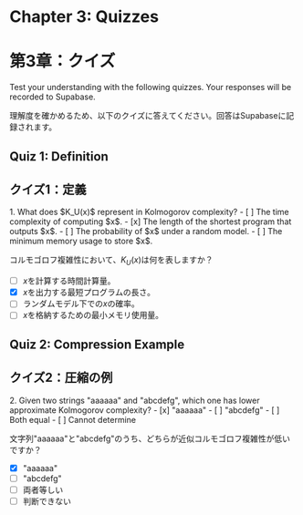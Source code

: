 # Chapter 3: Quizzes
# 第3章：クイズ

Test your understanding with the following quizzes. Your responses will be recorded to Supabase.

理解度を確かめるため、以下のクイズに答えてください。回答はSupabaseに記録されます。

## Quiz 1: Definition
## クイズ1：定義

<div class="quiz-item" data-quiz-id="quiz_definition">
1. What does $K_U(x)$ represent in Kolmogorov complexity?
   - [ ] The time complexity of computing $x$.
   - [x] The length of the shortest program that outputs $x$.
   - [ ] The probability of $x$ under a random model.
   - [ ] The minimum memory usage to store $x$.

コルモゴロフ複雑性において、$K_U(x)$は何を表しますか？
   - [ ] $x$を計算する時間計算量。
   - [x] $x$を出力する最短プログラムの長さ。
   - [ ] ランダムモデル下での$x$の確率。
   - [ ] $x$を格納するための最小メモリ使用量。
</div>

## Quiz 2: Compression Example
## クイズ2：圧縮の例

<div class="quiz-item" data-quiz-id="quiz_compression">
2. Given two strings "aaaaaa" and "abcdefg", which one has lower approximate Kolmogorov complexity?
   - [x] "aaaaaa"
   - [ ] "abcdefg"
   - [ ] Both equal
   - [ ] Cannot determine

文字列"aaaaaa"と"abcdefg"のうち、どちらが近似コルモゴロフ複雑性が低いですか？
   - [x] "aaaaaa"
   - [ ] "abcdefg"
   - [ ] 両者等しい
   - [ ] 判断できない
</div>